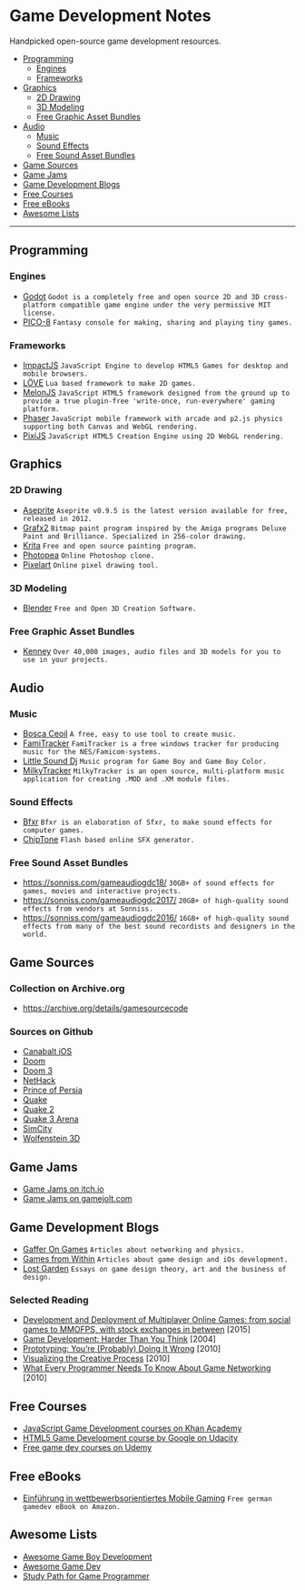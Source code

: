 # Game Development Notes

Handpicked open-source game development resources.

- [Programming](#programming)
    - [Engines](#engines)
    - [Frameworks](#frameworks)
- [Graphics](#graphics)
    - [2D Drawing](#2d-drawing)
    - [3D Modeling](#3d-modeling)
    - [Free Graphic Asset Bundles](#free-graphic-asset-bundles)
- [Audio](#audio)
    - [Music](#music)
    - [Sound Effects](#sound-effects)
    - [Free Sound Asset Bundles](#free-sound-asset-bundles)
- [Game Sources](#game-sources)
- [Game Jams](#game-jams)
- [Game Development Blogs](#game-development-blogs)
- [Free Courses](#free-courses)
- [Free eBooks](#free-ebooks)
- [Awesome Lists](#awesome-lists)

---

## Programming

### Engines
- [Godot](https://godotengine.org/) ``Godot is a completely free and open source 2D and 3D cross-platform compatible game engine under the very permissive MIT license.``
- [PICO-8](https://www.lexaloffle.com/pico-8.php) ``Fantasy console for making, sharing and playing tiny games.``

### Frameworks
- [ImpactJS](https://impactjs.com/) ``JavaScript Engine to develop HTML5 Games for desktop and mobile browsers.``
- [LÖVE](https://love2d.org/) ``Lua based framework to make 2D games.``
- [MelonJS](http://melonjs.org/) ``JavaScript HTML5 framework designed from the ground up to provide a true plugin-free 'write-once, run-everywhere' gaming platform.``
- [Phaser](https://phaser.io) ``JavaScript mobile framework with arcade and p2.js physics supporting both Canvas and WebGL rendering.``
- [PixiJS](http://www.pixijs.com/) ``JavaScript HTML5 Creation Engine using 2D WebGL rendering.``

## Graphics

### 2D Drawing
- [Aseprite](https://www.aseprite.org/older-versions/) ``Aseprite v0.9.5 is the latest version available for free, released in 2012.``
- [Grafx2](http://grafx2.chez.com/) ``Bitmap paint program inspired by the Amiga programs Deluxe Paint and Brilliance. Specialized in 256-color drawing.``
- [Krita](https://krita.org/) ``Free and open source painting program.``
- [Photopea](https://www.photopea.com/) ``Online Photoshop clone.``
- [Pixelart](https://www.pixilart.com/) ``Online pixel drawing tool.``

### 3D Modeling
- [Blender](https://www.blender.org/) ``Free and Open 3D Creation Software.``
  
### Free Graphic Asset Bundles
- [Kenney](https://kenney.nl/) ``Over 40,000 images, audio files and 3D models for you to use in your projects. ``

## Audio

### Music

- [Bosca Ceoil](https://boscaceoil.net/) ``A free, easy to use tool to create music.``
- [FamiTracker](http://famitracker.com/) ``FamiTracker is a free windows tracker for producing music for the NES/Famicom-systems.``
- [Little Sound Dj](https://www.littlesounddj.com/) ``Music program for Game Boy and Game Boy Color.``
- [MilkyTracker](https://milkytracker.titandemo.org/) ``MilkyTracker is an open source, multi-platform music application for creating .MOD and .XM module files.``

### Sound Effects

- [Bfxr](https://www.bfxr.net/) ``Bfxr is an elaboration of Sfxr, to make sound effects for computer games.``
- [ChipTone](http://sfbgames.com/chiptone/) ``Flash based online SFX generator.``

### Free Sound Asset Bundles

- https://sonniss.com/gameaudiogdc18/
  ``30GB+ of sound effects for games, movies and interactive projects.``
- https://sonniss.com/gameaudiogdc2017/
  ``20GB+ of high-quality sound effects from vendors at Sonniss.``
- https://sonniss.com/gameaudiogdc2016/
  ``16GB+ of high-quality sound effects from many of the best sound recordists and designers in the world.``

## Game Sources

### Collection on Archive.org
- https://archive.org/details/gamesourcecode

### Sources on Github
- [Canabalt iOS](https://github.com/ericjohnson/canabalt-ios)
- [Doom](https://github.com/id-Software/DOOM)
- [Doom 3](https://github.com/id-Software/DOOM-3)
- [NetHack](https://github.com/NetHack/NetHack)
- [Prince of Persia](https://github.com/jmechner/Prince-of-Persia-Apple-II)
- [Quake](https://github.com/id-Software/Quake)
- [Quake 2](https://github.com/id-Software/Quake-2)
- [Quake 3 Arena](https://github.com/id-Software/Quake-III-Arena)
- [SimCity](https://github.com/simhacker/micropolis)
- [Wolfenstein 3D](https://github.com/id-Software/wolf3d)

## Game Jams
- [Game Jams on itch.io](https://itch.io/jams)
- [Game Jams on gamejolt.com](http://jams.gamejolt.com/)

## Game Development Blogs
- [Gaffer On Games](https://gafferongames.com/) ``Articles about networking and physics.``
- [Games from Within](http://gamesfromwithin.com/) ``Articles about game design and iOs development.``
- [Lost Garden](https://lostgarden.home.blog/) ``Essays on game design theory, art and the business of design.``

### Selected Reading
- [Development and Deployment of Multiplayer Online Games: from social games to MMOFPS, with stock exchanges in between](http://ithare.com/contents-of-development-and-deployment-of-massively-multiplayer-games-from-social-games-to-mmofps-with-stock-exchanges-in-between/) [2015]
- [Game Development: Harder Than You Think](https://queue.acm.org/detail.cfm?id=971590) [2004]
- [Prototyping: You’re (Probably) Doing It Wrong](http://gamesfromwithin.com/prototyping-youre-probably-doing-it-wrong) [2010]
- [Visualizing the Creative Process](https://lostgarden.home.blog/2010/08/17/visualizing-the-creative-process/) [2010]
- [What Every Programmer Needs To Know About Game Networking](https://gafferongames.com/post/what_every_programmer_needs_to_know_about_game_networking/) [2010]

## Free Courses
- [JavaScript Game Development courses on Khan Academy](https://www.khanacademy.org/computing/cs/programming-games-visualizations)
- [HTML5 Game Development course by Google on Udacity](https://www.udacity.com/course/html5-game-development--cs255)
- [Free game dev courses on Udemy](https://www.udemy.com/courses/development/game-development/?price=price-free&sort=popularity)

## Free eBooks
- [Einführung in wettbewerbsorientiertes Mobile Gaming](http://m.amazonappservices.com/de-Competitive-Mobile-Gaming-eBook) ``Free german gamedev eBook on Amazon.``

## Awesome Lists
- [Awesome Game Boy Development](https://github.com/gbdev/awesome-gbdev)
- [Awesome Game Dev](https://github.com/mbrukman/awesome-gamedev)
- [Study Path for Game Programmer](https://github.com/miloyip/game-programmer)
